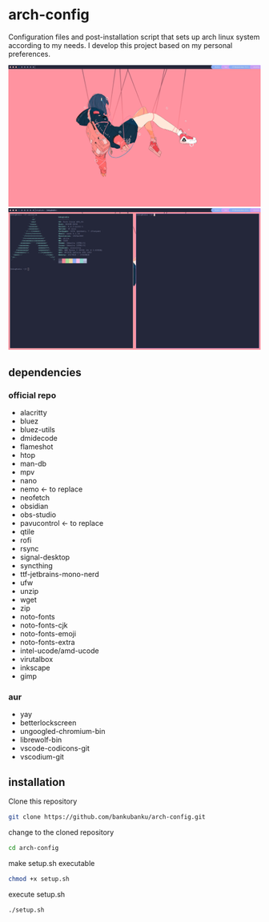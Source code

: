 # arch-config 
Configuration files and post-installation script that sets up arch linux system according to my needs. I develop this project based on my personal preferences.  

![Screenshot showing wallpaper and UI without any apps opened](screenshots/ss2.png)
![Screenshot showing two terminal emulators opened](screenshots/ss1.png)

## dependencies
### official repo
- alacritty
- bluez
- bluez-utils
- dmidecode
- flameshot
- htop
- man-db
- mpv
- nano
- nemo <- to replace
- neofetch
- obsidian
- obs-studio 
- pavucontrol <- to replace
- qtile
- rofi
- rsync
- signal-desktop
- syncthing
- ttf-jetbrains-mono-nerd
- ufw
- unzip
- wget
- zip
- noto-fonts
- noto-fonts-cjk
- noto-fonts-emoji
- noto-fonts-extra
- intel-ucode/amd-ucode
- virutalbox
- inkscape 
- gimp

### aur 
- yay
- betterlockscreen
- ungoogled-chromium-bin
- librewolf-bin
- vscode-codicons-git
- vscodium-git


## installation
Clone this repository
```bash
git clone https://github.com/bankubanku/arch-config.git 
```
change to the cloned repository
```bash
cd arch-config
```
make setup.sh executable
```bash
chmod +x setup.sh
```
execute setup.sh
```bash
./setup.sh
```
